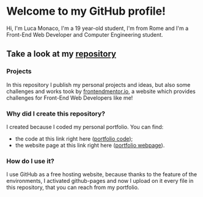 # Welcome to my GitHub profile!
Hi, I'm Luca Monaco, I'm a 19 year-old student, I'm from Rome and I'm a Front-End Web Developer and Computer Engineering student.

## Take a look at my [repository](https://github.com/lumon2004/lumon2004)

### Projects
In this repository I publish my personal projects and ideas, but also some challenges and works took by [frontendmentor.io](https://frontendmentor.io), a website which provides challenges for Front-End Web Developers like me!

### Why did I create this repository?
I created because I coded my personal portfolio. You can find:
 - the code at this link right here ([portfolio code](index.html));
 - the website page at this link right here ([portfolio webpage](https://lumon2004.github.io/lumon2004/)).

### How do I use it?
I use GitHub as a free hosting website, because thanks to the feature of the environments, I activated github-pages and now I upload on it every file in this repository, that you can reach from my portfolio.
